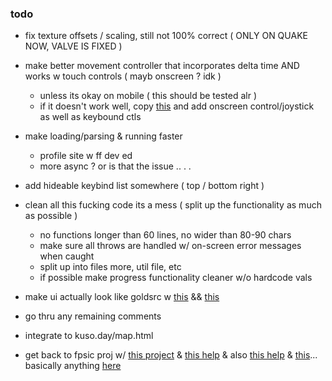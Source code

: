 ### todo
 - fix texture offsets / scaling, still not 100% correct ( ONLY ON QUAKE NOW, VALVE IS FIXED )

 - make better movement controller that incorporates delta time AND works w touch controls ( mayb onscreen ? idk )
   - unless its okay on mobile ( this should be tested alr )
   - if it doesn't work well, copy [this](https://github.com/sbuggay/bspview/blob/master/src/CameraControls.ts) and add onscreen control/joystick as well as keybound ctls

 - make loading/parsing & running faster
   - profile site w ff dev ed
   - more async ? or is that the issue .. . .

 - add hideable keybind list somewhere ( top / bottom right )

 - clean all this fucking code its a mess ( split up the functionality as much as possible )
   - no functions longer than 60 lines, no wider than 80-90 chars
   - make sure all throws are handled w/ on-screen error messages when caught
   - split up into files more, util file, etc
   - if possible make progress functionality cleaner w/o hardcode vals

 - make ui actually look like goldsrc w [this](https://github.com/x8BitRain/webhl) && [this](https://github.com/x8BitRain/webhl/blob/master/src/css/greensteam.css)

 - go thru any remaining comments

 - integrate to kuso.day/map.html

 - get back to fpsic proj w/ [this project](https://github.com/2lag/three) & [this help](https://github.com/sbuggay/bspview/blob/master/spec/hlbsp.md) & also [this help](https://valvedev.info/guides/accelerating-map-compiles-in-quake-based-engines/) & [this](https://valvedev.info/guides/what-goes-into-compiling-a-source-map/)... basically anything [here](https://valvedev.info/guides/)